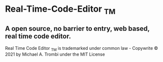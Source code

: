 # Real-Time-Code-Editor <sub>TM</sub>
## A open source, no barrier to entry, web based, real time code editor.

Real Time Code Editor <sub>TM</sub> is trademarked under common law - Copywrite © 2021 by Michael A. Trombi under the MIT License

